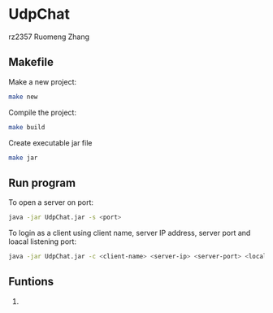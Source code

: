 # UdpChat

rz2357
Ruomeng Zhang

## Makefile
Make a new project:
```bash
make new
```

Compile the project:
```bash
make build
```

Create executable jar file
```bash
make jar
```

## Run program
To open a server on port:
```bash
java -jar UdpChat.jar -s <port>
```
To login as a client using client name, server IP address, server port and loacal listening port:
```bash
java -jar UdpChat.jar -c <client-name> <server-ip> <server-port> <local-port>
```

## Funtions
1. 

